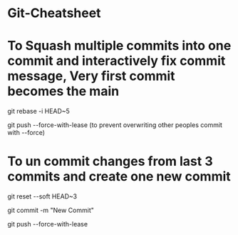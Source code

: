 # Git-Cheatsheet


# To Squash multiple commits into one commit and interactively fix commit message, Very first commit becomes the main
git rebase -i HEAD~5

git push --force-with-lease   (to prevent overwriting other peoples commit with --force)

# To un commit changes from last 3 commits and create one new commit
git reset --soft HEAD~3

git commit -m "New Commit"

git push --force-with-lease


